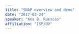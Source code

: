 ```yaml
---
title: "SNAP overview and demo"
date: "2017-03-24"
speaker: "Ana B. Ruescas"
affiliation: "ISP/UV"
---
```

